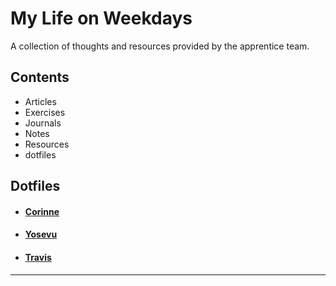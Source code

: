 # My Life on Weekdays

A collection of thoughts and resources provided by the apprentice team.

## Contents

* Articles
* Exercises
* Journals
* Notes
* Resources
* dotfiles


## Dotfiles

* #### [Corinne](https://github.com/DevMaterial/my-life-on-weekdays/tree/master/dotfiles/corinne)

* #### [Yosevu](https://github.com/bantuist/dotfiles)

* #### [Travis](https://github.com/DevMaterial/.dotfiles)

-----------------------------------------------
